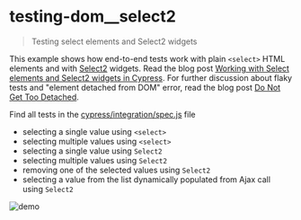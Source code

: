 # testing-dom__select2
> Testing select elements and Select2 widgets

This example shows how end-to-end tests work with plain `<select>` HTML elements and with  [Select2](https://select2.org/) widgets. Read the blog post [Working with Select elements and Select2 widgets in Cypress](https://www.cypress.io/blog/2020/03/20/working-with-select-elements-and-select2-widgets-in-cypress/). For further discussion about flaky tests and "element detached from DOM" error, read the blog post [Do Not Get Too Detached](https://www.cypress.io/blog/2020/07/22/do-not-get-too-detached/).

Find all tests in the [cypress/integration/spec.js](cypress/integration/spec.js) file

- selecting a single value using `<select>`
- selecting multiple values using `<select>`
- selecting a single value using `Select2`
- selecting multiple values using `Select2`
- removing one of the selected values using `Select2`
- selecting a value from the list dynamically populated from Ajax call using `Select2`

![demo](images/demo.gif)
